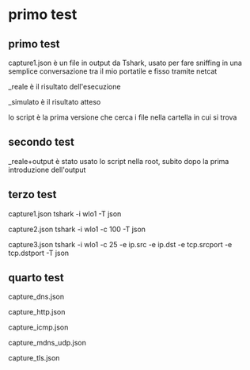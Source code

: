 # primo test

## primo test

capture1.json       è un file in output da Tshark, usato per fare sniffing in una semplice conversazione tra il mio portatile e fisso tramite netcat

_reale              è il risultato dell'esecuzione

_simulato           è il risultato atteso

lo script            è la prima versione che cerca i file nella cartella in cui si trova


## secondo test

_reale+output       è stato usato lo script nella root, subito dopo la prima introduzione dell'output

## terzo test

capture1.json       tshark -i wlo1 -T json

capture2.json       tshark -i wlo1 -c 100 -T json 

capture3.json       tshark -i wlo1 -c 25 -e ip.src -e ip.dst -e tcp.srcport -e tcp.dstport -T json

## quarto test

capture_dns.json

capture_http.json

capture_icmp.json

capture_mdns_udp.json

capture_tls.json

